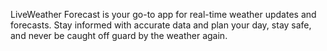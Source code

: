 LiveWeather Forecast is your go-to app for real-time weather updates and forecasts. Stay informed with accurate data and plan your day, stay safe, and never be caught off guard by the weather again.

